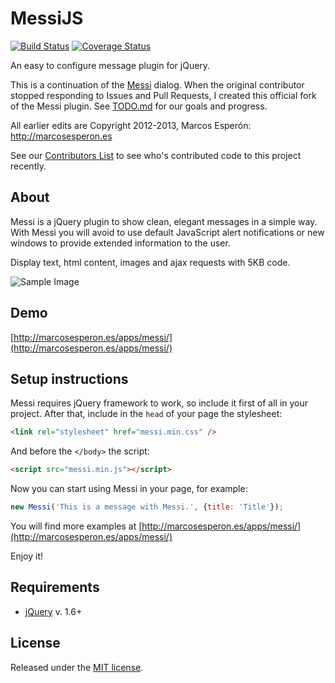 # MessiJS
[![Build Status](https://travis-ci.org/MessiJS/MessiJS.png?branch=master)](https://travis-ci.org/MessiJS/MessiJS)
[![Coverage Status](https://coveralls.io/repos/MessiJS/MessiJS/badge.png)](https://coveralls.io/r/MessiJS/MessiJS)

An easy to configure message plugin for jQuery.

This is a continuation of the [Messi](https://github.com/marcosesperon/Messi) dialog.
When the original contributor stopped responding to Issues and Pull Requests, I created this official fork of the Messi plugin.
See [TODO.md](https://github.com/kgust/Messi/blob/master/TODO.md) for our goals and progress.

All earlier edits are Copyright 2012-2013, Marcos Esperón: http://marcosesperon.es

See our [Contributors List](https://github.com/MessiJS/MessiJS/graphs/contributors)
to see who's contributed code to this project recently.

## About
Messi is a jQuery plugin to show clean, elegant messages in a simple way. With Messi you will avoid to use default JavaScript alert notifications or new windows to provide extended information to the user.

Display text, html content, images and ajax requests with 5KB code.

![Sample Image](http://marcosesperon.es/apps/messi/messi-white.png)

## Demo
[http://marcosesperon.es/apps/messi/](http://marcosesperon.es/apps/messi/)

## Setup instructions
Messi requires jQuery framework to work, so include it first of all in your project. After that, include in the `head` of your page the stylesheet:

```html
<link rel="stylesheet" href="messi.min.css" />
```
And before the `</body>` the script:

```html
<script src="messi.min.js"></script>
```

Now you can start using Messi in your page, for example:

```js
new Messi('This is a message with Messi.', {title: 'Title'});
```

You will find more examples at [http://marcosesperon.es/apps/messi/](http://marcosesperon.es/apps/messi/)

Enjoy it!

## Requirements
* [jQuery](http://jquery.com/) v. 1.6+

## License
Released under the [MIT license](http://www.opensource.org/licenses/MIT).

